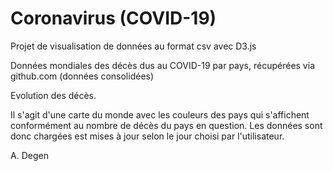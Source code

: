 # Coronavirus (COVID-19)

Projet de visualisation de données au format csv avec D3.js

Données mondiales des décès dus au COVID-19 par pays, récupérées via github.com (données consolidées)

Evolution des décès.

Il s'agit d'une carte du monde avec les couleurs des pays qui s'affichent conformément au nombre de décès du pays en question. Les données sont donc chargées est mises à jour selon le jour choisi par l'utilisateur.

A. Degen